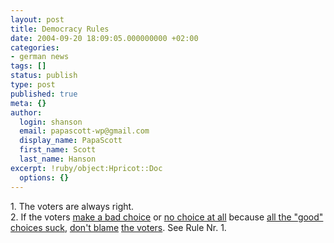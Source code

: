 ```yaml
---
layout: post
title: Democracy Rules
date: 2004-09-20 18:09:05.000000000 +02:00
categories:
- german news
tags: []
status: publish
type: post
published: true
meta: {}
author:
  login: shanson
  email: papascott-wp@gmail.com
  display_name: PapaScott
  first_name: Scott
  last_name: Hanson
excerpt: !ruby/object:Hpricot::Doc
  options: {}
---
```

<p>1. The voters are always right.<br />
2. If the voters <a href="http://www.papascott.de/archives/2004/09/19/brown-nosing/" title="PapaScott - Brown Nosing">make a bad choice</a> or <a href="http://jimmiz.blogg.de/eintrag.php?id=603" title="Die Partei der Nichtwähler [jimmiz journal]">no choice at all</a> because <a href="http://lumma.de/eintrag.php?id=686" title="Brandenburg und Sachsen: Ein Lehrstück [Lummaland]">all the "good" choices suck</a>, <a href="http://www.hebig.com/archives/002518.shtml" title="Big pile of shit by Heiko Hebig | hebig.com">don't blame</a> <a href="http://couchblog.de/webpropaganda/article/448/keine-entschuldigung" title="Webpropaganda: Keine Entschuldigung">the voters</a>. See Rule Nr. 1.</p>
